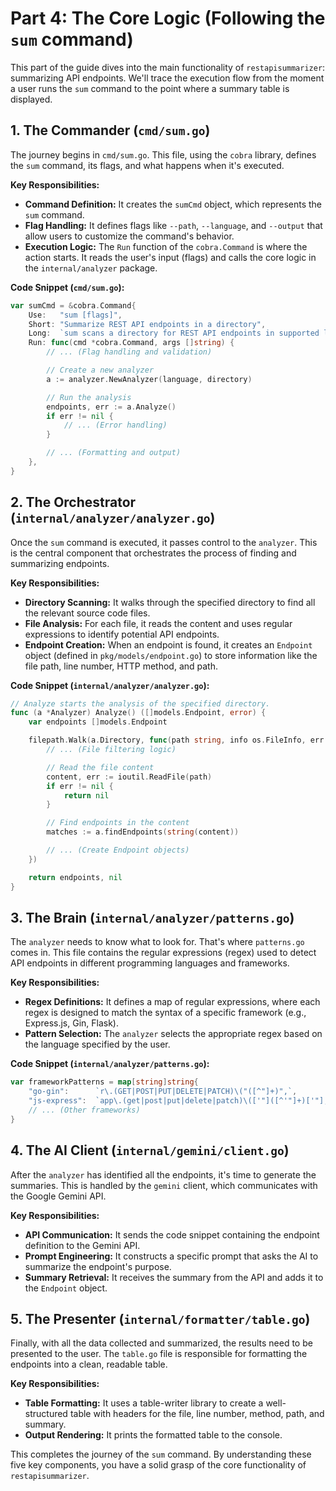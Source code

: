 # Part 4: The Core Logic (Following the `sum` command)

This part of the guide dives into the main functionality of `restapisummarizer`: summarizing API endpoints. We'll trace the execution flow from the moment a user runs the `sum` command to the point where a summary table is displayed.

## 1. The Commander (`cmd/sum.go`)

The journey begins in `cmd/sum.go`. This file, using the `cobra` library, defines the `sum` command, its flags, and what happens when it's executed.

**Key Responsibilities:**

*   **Command Definition:** It creates the `sumCmd` object, which represents the `sum` command.
*   **Flag Handling:** It defines flags like `--path`, `--language`, and `--output` that allow users to customize the command's behavior.
*   **Execution Logic:** The `Run` function of the `cobra.Command` is where the action starts. It reads the user's input (flags) and calls the core logic in the `internal/analyzer` package.

**Code Snippet (`cmd/sum.go`):**

```go
var sumCmd = &cobra.Command{
    Use:   "sum [flags]",
    Short: "Summarize REST API endpoints in a directory",
    Long:  `sum scans a directory for REST API endpoints in supported languages and frameworks, then generates a summary of each endpoint.`,
    Run: func(cmd *cobra.Command, args []string) {
        // ... (Flag handling and validation)

        // Create a new analyzer
        a := analyzer.NewAnalyzer(language, directory)

        // Run the analysis
        endpoints, err := a.Analyze()
        if err != nil {
            // ... (Error handling)
        }

        // ... (Formatting and output)
    },
}
```

## 2. The Orchestrator (`internal/analyzer/analyzer.go`)

Once the `sum` command is executed, it passes control to the `analyzer`. This is the central component that orchestrates the process of finding and summarizing endpoints.

**Key Responsibilities:**

*   **Directory Scanning:** It walks through the specified directory to find all the relevant source code files.
*   **File Analysis:** For each file, it reads the content and uses regular expressions to identify potential API endpoints.
*   **Endpoint Creation:** When an endpoint is found, it creates an `Endpoint` object (defined in `pkg/models/endpoint.go`) to store information like the file path, line number, HTTP method, and path.

**Code Snippet (`internal/analyzer/analyzer.go`):**

```go
// Analyze starts the analysis of the specified directory.
func (a *Analyzer) Analyze() ([]models.Endpoint, error) {
    var endpoints []models.Endpoint

    filepath.Walk(a.Directory, func(path string, info os.FileInfo, err error) error {
        // ... (File filtering logic)

        // Read the file content
        content, err := ioutil.ReadFile(path)
        if err != nil {
            return nil
        }

        // Find endpoints in the content
        matches := a.findEndpoints(string(content))

        // ... (Create Endpoint objects)
    })

    return endpoints, nil
}
```

## 3. The Brain (`internal/analyzer/patterns.go`)

The `analyzer` needs to know what to look for. That's where `patterns.go` comes in. This file contains the regular expressions (regex) used to detect API endpoints in different programming languages and frameworks.

**Key Responsibilities:**

*   **Regex Definitions:** It defines a map of regular expressions, where each regex is designed to match the syntax of a specific framework (e.g., Express.js, Gin, Flask).
*   **Pattern Selection:** The `analyzer` selects the appropriate regex based on the language specified by the user.

**Code Snippet (`internal/analyzer/patterns.go`):**

```go
var frameworkPatterns = map[string]string{
    "go-gin":      `r\.(GET|POST|PUT|DELETE|PATCH)\("([^"]+)",`,
    "js-express":  `app\.(get|post|put|delete|patch)\(['"]([^'"]+)['"],`,
    // ... (Other frameworks)
}
```

## 4. The AI Client (`internal/gemini/client.go`)

After the `analyzer` has identified all the endpoints, it's time to generate the summaries. This is handled by the `gemini` client, which communicates with the Google Gemini API.

**Key Responsibilities:**

*   **API Communication:** It sends the code snippet containing the endpoint definition to the Gemini API.
*   **Prompt Engineering:** It constructs a specific prompt that asks the AI to summarize the endpoint's purpose.
*   **Summary Retrieval:** It receives the summary from the API and adds it to the `Endpoint` object.

## 5. The Presenter (`internal/formatter/table.go`)

Finally, with all the data collected and summarized, the results need to be presented to the user. The `table.go` file is responsible for formatting the endpoints into a clean, readable table.

**Key Responsibilities:**

*   **Table Formatting:** It uses a table-writer library to create a well-structured table with headers for the file, line number, method, path, and summary.
*   **Output Rendering:** It prints the formatted table to the console.

This completes the journey of the `sum` command. By understanding these five key components, you have a solid grasp of the core functionality of `restapisummarizer`.
